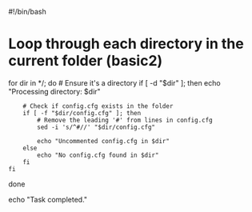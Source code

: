 #!/bin/bash

# Loop through each directory in the current folder (basic2)
for dir in */; do
    # Ensure it's a directory
    if [ -d "$dir" ]; then
        echo "Processing directory: $dir"
        
        # Check if config.cfg exists in the folder
        if [ -f "$dir/config.cfg" ]; then
            # Remove the leading '#' from lines in config.cfg
            sed -i 's/^#//' "$dir/config.cfg"
            
            echo "Uncommented config.cfg in $dir"
        else
            echo "No config.cfg found in $dir"
        fi
    fi
done

echo "Task completed."
